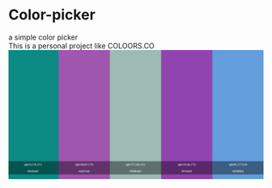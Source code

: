 # Color-picker
a simple color picker<br>
This is a personal project like COLOORS.CO
<img src='./color%20picker.png'>
